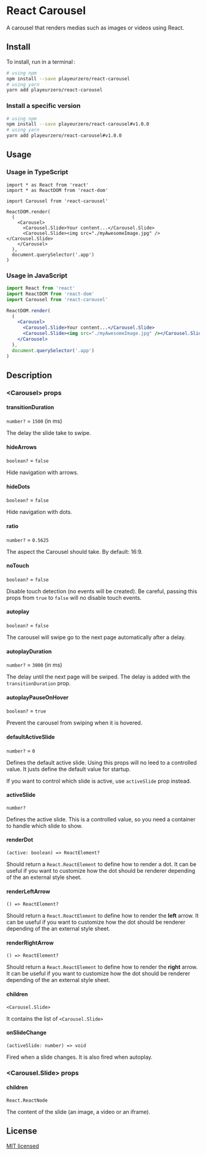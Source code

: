 # React Carousel

A carousel that renders medias such as images or videos using React.

## Install

To install, run in a terminal&#x202f;:

```bash
# using npm
npm install --save playeurzero/react-carousel
# using yarn
yarn add playeurzero/react-carousel
```

### Install a specific version

```bash
# using npm
npm install --save playeurzero/react-carousel#v1.0.0
# using yarn
yarn add playeurzero/react-carousel#v1.0.0
```

## Usage

### Usage in TypeScript

```tsx
import * as React from 'react'
import * as ReactDOM from 'react-dom'

import Carousel from 'react-carousel'

ReactDOM.render(
  (
    <Carousel>
      <Carousel.Slide>Your content...</Carousel.Slide>
      <Carousel.Slide><img src="./myAwesomeImage.jpg" /></Carousel.Slide>
    </Carousel>
  ),
  document.querySelector('.app')
)
```

### Usage in JavaScript

```jsx
import React from 'react'
import ReactDOM from 'react-dom'
import Carousel from 'react-carousel'

ReactDOM.render(
  (
    <Carousel>
      <Carousel.Slide>Your content...</Carousel.Slide>
      <Carousel.Slide><img src="./myAwesomeImage.jpg" /></Carousel.Slide>
    </Carousel>
  ),
  document.querySelector('.app')
)
```

## Description

### \<Carousel> props

#### transitionDuration

`number?` = `1500` (in ms)

The delay the slide take to swipe.

#### hideArrows

`boolean?` = `false`

Hide navigation with arrows.

#### hideDots

`boolean?` = `false`

Hide navigation with dots.

#### ratio

`number?` = `0.5625`

The aspect the Carousel should take.
By default: 16:9.

#### noTouch

`boolean?` = `false`

Disable touch detection (no events will be created).
Be careful, passing this props from `true` to `false` will no disable touch events.

#### autoplay

`boolean?` = `false`

The carousel will swipe go to the next page automatically after a delay.

#### autoplayDuration

`number?` = `3000` (in ms)

The delay until the next page will be swiped.
The delay is added with the `transitionDuration` prop.

#### autoplayPauseOnHover

`boolean?` = `true`

Prevent the carousel from swiping when it is hovered.

#### defaultActiveSlide

`number?` = `0`

Defines the default active slide.
Using this props will no leed to a controlled value. It justs define the default value for startup.

If you want to control which slide is active, use `activeSlide` prop instead.

#### activeSlide

`number?`

Defines the active slide. This is a controlled value, so you need a container to handle which slide to show.

#### renderDot

`(active: boolean) => ReactElement?`

Should return a `React.ReactElement` to define how to render a dot.
It can be useful if you want to customize how the dot should be renderer depending of the an external style sheet.

#### renderLeftArrow

`() => ReactElement?`

Should return a `React.ReactElement` to define how to render the __left__ arrow.
It can be useful if you want to customize how the dot should be renderer depending of the an external style sheet.

#### renderRightArrow

`() => ReactElement?`

Should return a `React.ReactElement` to define how to render the __right__ arrow.
It can be useful if you want to customize how the dot should be renderer depending of the an external style sheet.

#### children

`<Carousel.Slide>`

It contains the list of `<Carousel.Slide>`

#### onSlideChange

`(activeSlide: number) => void`

Fired when a slide changes.
It is also fired when autoplay.

### \<Carousel.Slide> props

#### children

`React.ReactNode`

The content of the slide (an image, a video or an iframe).

## License

[MIT licensed](LICENSE)
